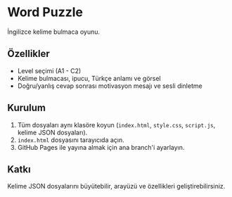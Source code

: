 # Word Puzzle

İngilizce kelime bulmaca oyunu.

## Özellikler
- Level seçimi (A1 - C2)
- Kelime bulmacası, ipucu, Türkçe anlamı ve görsel
- Doğru/yanlış cevap sonrası motivasyon mesajı ve sesli dinletme

## Kurulum
1. Tüm dosyaları aynı klasöre koyun (`index.html`, `style.css`, `script.js`, kelime JSON dosyaları).
2. `index.html` dosyasını tarayıcıda açın.
3. GitHub Pages ile yayına almak için ana branch'i ayarlayın.

## Katkı
Kelime JSON dosyalarını büyütebilir, arayüzü ve özellikleri geliştirebilirsiniz.
